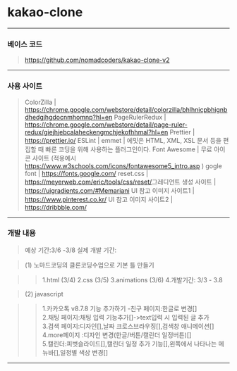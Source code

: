 # kakao-clone

---

### 베이스 코드

> https://github.com/nomadcoders/kakao-clone-v2

---

### 사용 사이트

> ColorZilla | https://chrome.google.com/webstore/detail/colorzilla/bhlhnicpbhignbdhedgjhgdocnmhomnp?hl=en
> PageRulerRedux | https://chrome.google.com/webstore/detail/page-ruler-redux/giejhjebcalaheckengmchjekofhhmal?hl=en
> Prettier | https://prettier.io/
> ESLint |
> emmet | 에밋은 HTML, XML, XSL 문서 등을 편집할 때 빠른 코딩을 위해 사용하는 플러그인이다.
> Font Awesome | 무료 아이콘 사이트 (적용예시 https://www.w3schools.com/icons/fontawesome5_intro.asp )
> gogle font | https://fonts.google.com/
> reset.css | https://meyerweb.com/eric/tools/css/reset/​
> 그레디언트 생성 사이트 | https://uigradients.com/#Memariani
> UI 참고 이미지 사이트1 | https://www.pinterest.co.kr/
> UI 참고 이미지 사이트2 | https://dribbble.com/

---

### 개발 내용

> 예상 기간:3/6 -3/8
> 실제 개발 기간:

> (1) 노마드코딩의 클론코딩수업으로 기본 틀 만들기

> > 1.html (3/4)
> > 2.css (3/5)
> > 3.animations (3/6) 4.개발기간: 3/3 - 3.8

> (2) javascript

> > 1.카카오톡 v8.7.8 기능 추가하기 -친구 페이지:한글로 변경[]  
> > 2.채팅 페이지:채팅 입력 기능추가[]->text입력 시 입력된 글 추가  
> > 3.검색 페이지:디자인[],날짜 크로스브라우징[],검색창 애니메이션[]
> > 4.more페이지 :디자인 변경(한글/버튼/캘린더 일정버튼)[]  
> > 5.캘린더:피벗슬라이드[],캘린더 일정 추가 기능[],왼쪽에서 나타나는 메뉴바[],일정별 색상 변경[]

---

